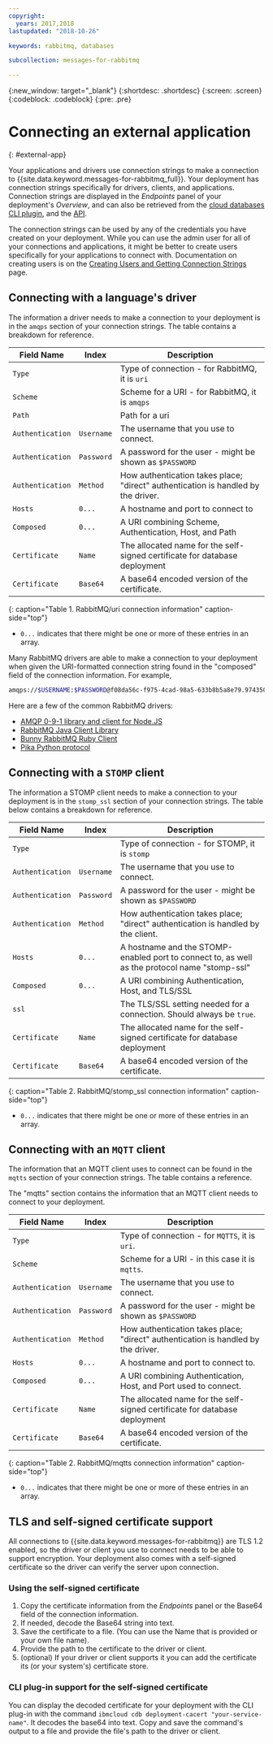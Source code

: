 ```yaml
---
copyright:
  years: 2017,2018
lastupdated: "2018-10-26"

keywords: rabbitmq, databases

subcollection: messages-for-rabbitmq

---
```


{:new_window: target="_blank"}
{:shortdesc: .shortdesc}
{:screen: .screen}
{:codeblock: .codeblock}
{:pre: .pre}

# Connecting an external application
{: #external-app}

Your applications and drivers use connection strings to make a connection to {{site.data.keyword.messages-for-rabbitmq_full}}. Your deployment has connection strings specifically for drivers, clients, and applications. Connection strings are displayed in the *Endpoints* panel of your deployment's *Overview*, and can also be retrieved from the [cloud databases CLI plugin](/docs/databases-cli-plugin?topic=databases-cli-plugin-cdb-reference#deployment-connections), and the [API](https://{DomainName}/apidocs/cloud-databases-api#discover-connection-information-for-a-deployment-f-e81026).

The connection strings can be used by any of the credentials you have created on your deployment. While you can use the admin user for all of your connections and applications, it might be better to create users specifically for your applications to connect with. Documentation on creating users is on the [Creating Users and Getting Connection Strings](/docs/messages-for-rabbitmq?topic=messages-for-rabbitmq-connection-strings) page.

## Connecting with a language's driver

The information a driver needs to make a connection to your deployment is in the `amqps` section of your connection strings. The table contains a breakdown for reference.

Field Name|Index|Description
----------|-----|-----------
`Type`||Type of connection - for RabbitMQ, it is `uri`
`Scheme`||Scheme for a URI - for RabbitMQ, it is `amqps`
`Path`||Path for a uri
`Authentication`|`Username`|The username that you use to connect.
`Authentication`|`Password`|A password for the user - might be shown as `$PASSWORD`
`Authentication`|`Method`|How authentication takes place; "direct" authentication is handled by the driver.
`Hosts`|`0...`|A hostname and port to connect to
`Composed`|`0...`|A URI combining Scheme, Authentication, Host, and Path
`Certificate`|`Name`|The allocated name for the self-signed certificate for database deployment
`Certificate`|`Base64`|A base64 encoded version of the certificate.
{: caption="Table 1. RabbitMQ/uri connection information" caption-side="top"}

* `0...` indicates that there might be one or more of these entries in an array.

Many RabbitMQ drivers are able to make a connection to your deployment when given the URI-formatted connection string found in the "composed" field of the connection information. For example,

```bash
amqps://$USERNAME:$PASSWORD@f08da56c-f975-4cad-98a5-633b8b5a8e79.974350db55ab4ec0983f023940bf637f.databases.appdomain.cloud:30402
```

Here are a few of the common RabbitMQ drivers:

* [AMQP 0-9-1 library and client for Node.JS](https://www.npmjs.com/package/amqplib)
* [RabbitMQ Java Client Library](http://www.rabbitmq.com/java-client.html)
* [Bunny RabbitMQ Ruby Client](http://rubybunny.info/)
* [Pika Python protocol](https://pika.readthedocs.io/en/stable/)

## Connecting with a `STOMP` client

The information a STOMP client needs to make a connection to your deployment is in the `stomp_ssl` section of your connection strings. The table below contains a breakdown for reference.

Field Name|Index|Description
----------|-----|-----------
`Type`||Type of connection - for STOMP, it is `stomp`
`Authentication`|`Username`|The username that you use to connect.
`Authentication`|`Password`|A password for the user - might be shown as `$PASSWORD`
`Authentication`|`Method`|How authentication takes place; "direct" authentication is handled by the client.
`Hosts`|`0...`|A hostname and the STOMP-enabled port to connect to, as well as the protocol name "stomp-ssl"
`Composed`|`0...`|A URI combining Authentication, Host, and TLS/SSL
`ssl`||The TLS/SSL setting needed for a connection. Should always be `true`.
`Certificate`|`Name`|The allocated name for the self-signed certificate for database deployment
`Certificate`|`Base64`|A base64 encoded version of the certificate.
{: caption="Table 2. RabbitMQ/stomp_ssl connection information" caption-side="top"}

* `0...` indicates that there might be one or more of these entries in an array.

## Connecting with an `MQTT` client

The information that an MQTT client uses to connect can be found in the `mqtts` section of your connection strings. The table contains a reference.

The "mqtts" section contains the information that an MQTT client needs to connect to your deployment.

Field Name|Index|Description
----------|-----|-----------
`Type`||Type of connection - for `MQTTS`, it is `uri`.
`Scheme`|| Scheme for a URI - in this case it is `mqtts`.
`Authentication`|`Username`|The username that you use to connect.
`Authentication`|`Password`|A password for the user - might be shown as `$PASSWORD`
`Authentication`|`Method`|How authentication takes place; "direct" authentication is handled by the driver.
`Hosts`|`0...`|A hostname and port to connect to.
`Composed`|`0...`|A URI combining Authentication, Host, and Port used to connect.
`Certificate`|`Name`|The allocated name for the self-signed certificate for database deployment
`Certificate`|`Base64`|A base64 encoded version of the certificate.
{: caption="Table 2. RabbitMQ/mqtts connection information" caption-side="top"}

* `0...` indicates that there might be one or more of these entries in an array.

## TLS and self-signed certificate support

All connections to {{site.data.keyword.messages-for-rabbitmq}} are TLS 1.2 enabled, so the driver or client you use to connect needs to be able to support encryption. Your deployment also comes with a self-signed certificate so the driver can verify the server upon connection.

### Using the self-signed certificate

1. Copy the certificate information from the _Endpoints_ panel or the Base64 field of the connection information.
2. If needed, decode the Base64 string into text.
3. Save the certificate  to a file. (You can use the Name that is provided or your own file name).
4. Provide the path to the certificate to the driver or client.
5. (optional) If your driver or client supports it you can add the certificate its (or your system's) certificate store.

### CLI plug-in support for the self-signed certificate

You can display the decoded certificate for your deployment with the CLI plug-in with the command `ibmcloud cdb deployment-cacert "your-service-name"`. It decodes the base64 into text. Copy and save the command's output to a file and provide the file's path to the driver or client.
